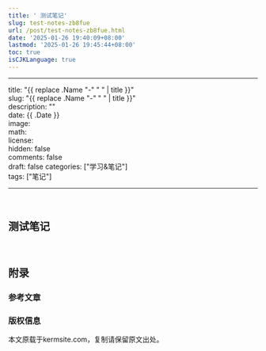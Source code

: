 ```yaml
---
title: ' 测试笔记'
slug: test-notes-zb8fue
url: /post/test-notes-zb8fue.html
date: '2025-01-26 19:40:09+08:00'
lastmod: '2025-01-26 19:45:44+08:00'
toc: true
isCJKLanguage: true
---
```




---

title: "{{ replace .Name "-" " " | title }}"  
slug: "{{ replace .Name "-" " " | title }}"  
description: ""  
date: {{ .Date }}  
image:  
math:  
license:  
hidden: false  
comments: false  
draft: false
categories: ["学习&笔记"]  
tags: ["笔记"]

---

‍

## 测试笔记

‍

## 附录

### 参考文章

### 版权信息

本文原载于kermsite.com，复制请保留原文出处。
